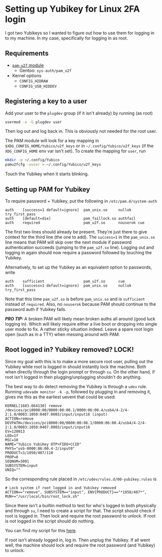 # Setting up Yubikey for Linux 2FA login
I got two Yubikeys so I wanted to figure out how to use them for logging in to my machine.
In my case, specifically for logging in as root.

## Requirements
 * [`pam-u2f` module][pam-u2f]
   * Gentoo: `sys-auth/pam_u2f`
 * Kernel options
   * `CONFIG_HIDRAW`
   * `CONFIG_USB_HIDDEV`

## Registering a key to a user
Add your user to the `plugdev` group (if it isn't already) by running (as root)
```bash
usermod -a -G plugdev user
```
Then log out and log back in.
This is obviously not needed for the root user.

The PAM module will look for a key mapping in `$XDG_CONFIG_HOME/Yubico/u2f_keys` or in `~/.config/Yubico/u2f_keys` (if the `XDG_CONFIG_HOME` env var isn't set).
To create the mapping for `user`, run
```bash
mkdir -p ~/.config/Yubico
pamu2fcfg -uuser > ~/.config/Yubico/u2f_keys
```
Touch the Yubikey when it starts blinking.

## Setting up PAM for Yubikey
To require password + Yubikey, put the following in `/etc/pam.d/system-auth`
```pam
auth    [success=1 default=ignore]  pam_unix.so     nullok try_first_pass
auth    [default=die]               pam_faillock.so authfail
auth    required                    pam_u2f.so      nouserok cue
```
The first two lines should already be present.
They're just there to give context for the third line (the one to add).
The `success=1` in the `pam_unix.so` line means that PAM will skip over the next module if password authentication succeeds (jumping to the `pam_u2f.so` line).
Logging out and logging in again should now require a password followed by touching the Yubikey.

Alternatively, to set up the Yubikey as an equivalent option to passwords, write
```pam
auth    sufficient                  pam_u2f.so      cue
auth    [success=1 default=ignore]  pam_unix.so     nullok try_first_pass
```
Note that this time `pam_u2f.so` is before `pam_unix.so` and is `sufficient` instead of `required`.
Also, no `nouserok` because PAM should continue to the password auth if Yubikey fails.

***PRO TIP:***
A broken PAM will likely mean broken auths all around (good luck logging in).
Which will likely require either a live boot or dropping into single user mode to fix.
A rather sticky situation indeed.
Leave a spare root login open (such as in a TTY) when messing around with PAM.

## Root logged in? Yubikey removed? LOCK!
Since my goal with this is to make a more secure root user, pulling out the Yubikey while root is logged in should instantly lock the machine.
Both when directly through the login prompt or through `su`.
On the other hand, if root isn't logged in then plugging/unplugging shouldn't do anything.

The best way to do detect removing the Yubikey is through a `udev` rule.
Running `udevadm monitor -k -p`, followed by plugging in and removing it, gives me this as the earliest uevent that could be used:
```
KERNEL[1683.664130] remove   /devices/pci0000:00/0000:00:08.1/0000:06:00.4/usb4/4-2/4-2:1.0/0003:1050:0407.0003/input/input16 (input)
ACTION=remove
DEVPATH=/devices/pci0000:00/0000:00:08.1/0000:06:00.4/usb4/4-2/4-2:1.0/0003:1050:0407.0003/input/input16
EV=120013
LED=1f
MSC=10
NAME="Yubico YubiKey OTP+FIDO+CCID"
PHYS="usb-0000:06:00.4-2/input0"
PRODUCT=3/1050/407/110
PROP=0
SEQNUM=3001
SUBSYSTEM=input
UNIQ=""
```
So the corresponding rule placed in `/etc/udev/rules.d/00-yubikey.rules` is
```udev
# Lock system if root logged in and Yubikey removed
ACTION=="remove", SUBSYSTEM=="input", ENV{PRODUCT}=="*1050/407*", RUN+="/usr/local/bin/root_lock.sh"
```

Since there isn't a builtin method to test for who's logged in both physically and through `su`, I need to create a script for that.
The script should check if root is logged in.
Then lock and require the root password to unlock.
If root is not logged in the script should do nothing.

You can find my script for this [here][root_lock.sh].

If root isn't already logged in, log in.
Then unplug the Yubikey.
If all went well, the machine should lock and require the root password (and Yubikey) to unlock.


<!-- link refs -->
[pam-u2f]: https://github.com/Yubico/pam-u2f
[root_lock.sh]: https://github.com/xxc3nsoredxx/misc-utils/blob/master/root_lock/root_lock.sh
